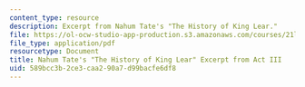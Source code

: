 ```yaml
---
content_type: resource
description: Excerpt from Nahum Tate's "The History of King Lear."
file: https://ol-ocw-studio-app-production.s3.amazonaws.com/courses/21l-016-learning-from-the-past-drama-science-performance-spring-2009/589bcc3b2ce3caa290a7d99bacfe6df8_MIT21L_016s09_read05_lear_tate.pdf
file_type: application/pdf
resourcetype: Document
title: Nahum Tate's "The History of King Lear" Excerpt from Act III
uid: 589bcc3b-2ce3-caa2-90a7-d99bacfe6df8
---
```

